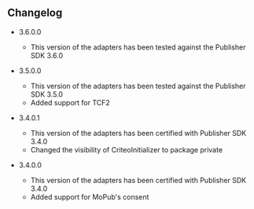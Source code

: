 ## Changelog
   * 3.6.0.0
     * This version of the adapters has been tested against the Publisher SDK 3.6.0
   
   * 3.5.0.0
     * This version of the adapters has been tested against the Publisher SDK 3.5.0
     * Added support for TCF2

   * 3.4.0.1
     * This version of the adapters has been certified with Publisher SDK 3.4.0
     * Changed the visibility of CriteoInitializer to package private

   * 3.4.0.0
     * This version of the adapters has been certified with Publisher SDK 3.4.0
     * Added support for MoPub's consent
